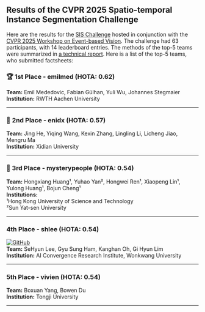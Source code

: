 ## Results of the CVPR 2025 Spatio-temporal Instance Segmentation Challenge

Here are the results for the [SIS Challenge](https://www.codabench.org/competitions/5600/) hosted in conjunction with the [CVPR 2025 Workshop on Event-based Vision](https://tub-rip.github.io/eventvision2025/). The challenge had 63 participants, with 14 leaderboard entries. The methods of the top-5 teams were summarized in [a technical report](). Here is a list of the top-5 teams, who submitted factsheets:

### 🏆 **1st Place** - **emilmed** (HOTA: 0.62)
**Team:** Emil Mededovic, Fabian Gülhan, Yuli Wu, Johannes Stegmaier  
**Institution:** RWTH Aachen University

---

### 🥈 **2nd Place** - **enidx** (HOTA: 0.57)
**Team:** Jing He, Yiqing Wang, Kexin Zhang, Lingling Li, Licheng Jiao, Mengru Ma  
**Institution:** Xidian University  

---

### 🥉 3rd Place - mysterypeople (HOTA: 0.54)
**Team:** Hongxiang Huang¹, Yuhao Yan², Hongwei Ren¹, Xiaopeng Lin¹, Yulong Huang¹, Bojun Cheng¹  
**Institutions:**  
¹Hong Kong University of Science and Technology  
²Sun Yat-sen University

---

### **4th Place** - **shlee** (HOTA: 0.54)
[![GitHub](https://img.shields.io/badge/GitHub-Code-blue?logo=github)](https://github.com/SHyun-Lee/The-Spatio-Temporal-Instance-Segmentation-Challenge-5th-Place)  
**Team:** SeHyun Lee, Gyu Sung Ham, Kanghan Oh, Gi Hyun Lim  
**Institution:** AI Convergence Research Institute, Wonkwang University  

---

### **5th Place** - **vivien** (HOTA: 0.54)
**Team:** Boxuan Yang, Bowen Du  
**Institution:** Tongji University  

---
